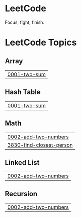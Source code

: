 # LeetCode
Focus, fight, finish.

<!---LeetCode Topics Start-->
# LeetCode Topics
## Array
|  |
| ------- |
| [0001-two-sum](https://github.com/NishthaB1409/LeetCode/tree/master/0001-two-sum) |
## Hash Table
|  |
| ------- |
| [0001-two-sum](https://github.com/NishthaB1409/LeetCode/tree/master/0001-two-sum) |
## Math
|  |
| ------- |
| [0002-add-two-numbers](https://github.com/NishthaB1409/LeetCode/tree/master/0002-add-two-numbers) |
| [3830-find-closest-person](https://github.com/NishthaB1409/LeetCode/tree/master/3830-find-closest-person) |
## Linked List
|  |
| ------- |
| [0002-add-two-numbers](https://github.com/NishthaB1409/LeetCode/tree/master/0002-add-two-numbers) |
## Recursion
|  |
| ------- |
| [0002-add-two-numbers](https://github.com/NishthaB1409/LeetCode/tree/master/0002-add-two-numbers) |
<!---LeetCode Topics End-->